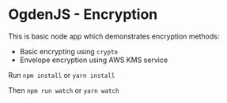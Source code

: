 # OgdenJS - Encryption

This is basic node app which demonstrates encryption methods:

* Basic encrypting using `crypto`
* Envelope encryption using AWS KMS service

Run `npm install` or `yarn install`

Then `npm run watch` or `yarn watch`
